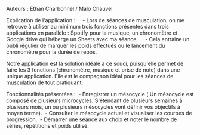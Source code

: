 Auteurs : Ethan Charbonnel / Malo Chauvel

Explication de l'application : 
    - Lors de séances de musculation, on me retrouve à utiliser au minimum trois fonctions présentes dans trois applications en parallèle : Spotify pour la musique, un chronomètre et Google drive qui héberge un Sheets avec ma séance. 
    - Cela entraine un oubli régulier de marquer les poids effectués ou le lancement du chronomètre pour la durée de repos.

Notre application est la solution idéale à ce souci, puisqu'elle permet de faire les 3 fonctions (chronomètre, musique et prise de note) dans une unique application. Elle est le compagnon idéal pour les séances de musculation de tout pratiquant.

Fonctionnalités présentées : 
 - Enregistrer un mésocycle ( Un mésocycle est composé de plusieurs microcycles. S'étendant de plusieurs semaines à plusieurs mois, un ou plusieurs mésocycles vont définir vos objectifs à moyen terme).
 - Consulter le mésocycle actuel et visualiser les courbes de progression.
 - Démarrer une séance aux choix et noter le nombre de séries, répétitions et poids utilisé.
